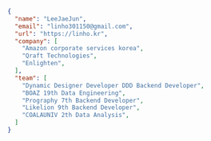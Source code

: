 ```json
{
  "name": "LeeJaeJun",
  "email": "linho301150@gmail.com",
  "url": "https://linho.kr",
  "company": [
    "Amazon corporate services korea",
    "Qraft Technologies",
    "Enlighten",
  ],
  "team": [
    "Dynamic Designer Developer DDD Backend Developer",
    "BOAZ 19th Data Engineering",
    "Prography 7th Backend Developer",
    "Likelion 9th Backend Developer",
    "COALAUNIV 2th Data Analysis",
  ]
}
```
<!-- ```json
{
  "name": "LeeJaeJun",
  "email": "linho301150@gmail.com",
  "url": "https://linho.kr",
  "awardRecord": [
    "🏆 RPA LEAGUE 2019 Uipath SEOUL",
    "STEAM Start-up Capacity Enhancement Camp in MyongJi"
  ],
  "latestProject": "https://que.kr",
  "skillTech": [
    {
      "backend": [
        "Nest.js",
        "Express",
        "Django",
        "Flask",
        "FastApi"
      ],
      "aws": [
        "Elastic Container Service",
        "Elastic Container Registry",
        "Elastic BeanStalk",
        "Elastic Compute Cloud",
        "ElastiCache",
        "Relational Database Service",
        "Lambda"
      ],
      "devops": [
        "Docker",
        "Github Actions",
        "AWS codeDeploy",
        "AWS codepipeLine"
      ]
    }
  ],
  "activityRecord": [
    "GDSC MJU Lead 1st",
    "BOAZ 19th Data Engineering",
    "Prography 7th Backend Developer",
    "Likelion 9th Backend Developer",
    "COALAUNIV 2th Data Analysis",
    "MyongJi metaverse Design School"
  ]
}
``` -->
<!--
<p align="">
  <img src="https://img.shields.io/badge/Nest.js-E0234E?style=flat-square&logo=nestjs&logoColor=white"/>
  <img src="https://img.shields.io/badge/Express-000000?style=flat-square&logo=express&logoColor=white"/>
  <img src="https://img.shields.io/badge/Django-092E20?style=flat-square&logo=Django&logoColor=white"/>
  <br>
  <img src="https://img.shields.io/badge/Amazon AWS-232F3E?style=flat-square&logo=Amazon AWS&logoColor=white"/>
  <img src="https://img.shields.io/badge/Amazon ECS-FF9900?style=flat-square&logo=Amazon ECS&logoColor=white"/>
  <img src="https://img.shields.io/badge/Amazon Lambda-FF9900?style=flat-square&logo=AWS Lambda&logoColor=white"/>

  <img src="https://img.shields.io/badge/AWS Fargate-FF9900?style=flat-square&logo=AWS Fargate&logoColor=white"/>
  
  <img src="https://img.shields.io/badge/Docker-2496ED?style=flat-square&logo=Docker&logoColor=white"/>
  <img src="https://img.shields.io/badge/Github Actions-2088FF?style=flat-square&logo=Github Actions&logoColor=white"/>

  <br>
  <img src="https://img.shields.io/badge/Adobe Photoshop-31A8FF?style=flat-square&logo=Adobe-Photoshop&logoColor=white"/>
  <img src="https://img.shields.io/badge/Adobe Premiere Pro-9999FF?style=flat-square&logo=Adobe-Premiere-Pro&logoColor=white"/>
  <img src="https://img.shields.io/badge/Notion-000000?style=flat-square&logo=Notion&logoColor=white"/>
</p>
-->
<!--https://simpleicons.org/-->
<!--
🏆 RPA LEAGUE 2019 Uipath SEOUL<br>
🤝 GDSC MJU Lead 1st<br>
🤝 BOAZ 19th Data Engineering<br>
🤝 Prography 7th Backend Developer<br>
🤝 Likelion 9th Backend Developer<br>
🤝 COALAUNIV 2th Data Analysis<br>
☁ KRuniv.github.io<br>
<hr>-->
